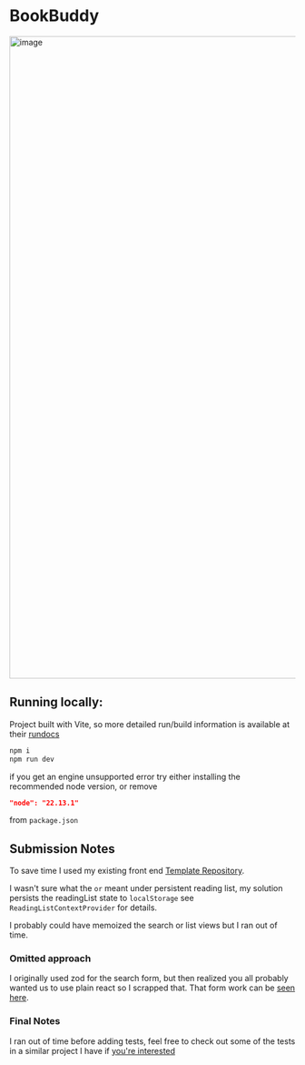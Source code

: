 # BookBuddy
<img width="1201" height="1129" alt="image" src="https://github.com/user-attachments/assets/0909c869-9d3f-4974-9639-c6cb032f8175" />

## Running locally:

Project built with Vite, so more detailed run/build information is available at their [rundocs](https://vite.dev/guide/)

```bash
npm i
npm run dev
```

if you get an engine unsupported error try either installing the recommended node version, or remove

```json
"node": "22.13.1"
```

from `package.json`

## Submission Notes

To save time I used my existing front end [Template Repository](https://github.com/github-bdem/vite-react-tailwind-project-template).

I wasn't sure what the `or` meant under persistent reading list, my solution persists the readingList state to `localStorage` see `ReadingListContextProvider` for details.

I probably could have memoized the search or list views but I ran out of time.

### Omitted approach

I originally used zod for the search form, but then realized you all probably wanted us to use plain react so I scrapped that. That form work can be [seen here](https://github.com/github-bdem/BookBuddy/blob/oops-used-zod/src/pages/Search.tsx).

### Final Notes

I ran out of time before adding tests, feel free to check out some of the tests in a similar project I have if [you're interested](https://https://github.com/github-bdem/food-roulette/blob/main/src/components/ResultsSidebar/tests/ResultsSidebar.test.tsx)
